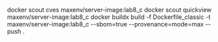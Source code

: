 docker scout cves maxenv/server-image:lab8_c
docker scout quickview maxenv/server-image:lab8_c
docker buildx build -f Dockerfile_classic -t maxenv/server-image:lab8_c --sbom=true --provenance=mode=max --push .
